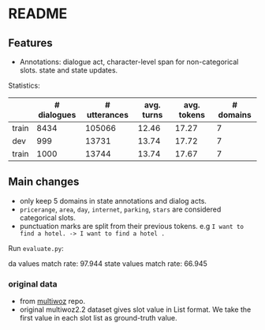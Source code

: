 # README

## Features

- Annotations: dialogue act, character-level span for non-categorical slots. state and state updates.

Statistics:

|       | \# dialogues | \# utterances | avg. turns | avg. tokens | \# domains |
| ----- | ------------ | ------------- | ---------- | ----------- | ---------- |
| train | 8434         | 105066         | 12.46     | 17.27      | 7          |
| dev | 999         | 13731         | 13.74      | 17.72       | 7          |
| train | 1000         | 13744         | 13.74       | 17.67       | 7          |


## Main changes

- only keep 5 domains in state annotations and dialog acts.
- `pricerange`, `area`, `day`, `internet`, `parking`, `stars` are considered categorical slots.
- punctuation marks are split from their previous tokens. e.g `I want to find a hotel. ->
  I want to find a hotel .`

Run `evaluate.py`:

da values match rate:    97.944
state values match rate: 66.945

### original data

- from [multiwoz](https://github.com/budzianowski/multiwoz) repo.
- original multiwoz2.2 dataset gives slot value in List format. We take the first value
in each slot list as ground-truth value.

